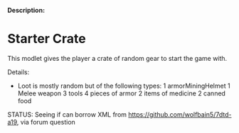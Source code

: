 **Description:**
# Starter Crate
This modlet gives the player a crate of random gear to start the game with.

Details:
- Loot is mostly random but of the following types:
  1 armorMiningHelmet
  1 Melee weapon
  3 tools
  4 pieces of armor
  2 items of medicine
  2 canned food

STATUS: Seeing if can borrow XML from https://github.com/wolfbain5/7dtd-a19, via forum question
